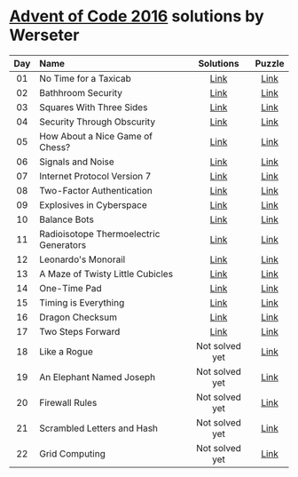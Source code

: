 [Advent of Code 2016](http://adventofcode.com) solutions by Werseter
========================

| Day | Name                                           |      Solutions      |                   Puzzle                    |
|:---:|:-----------------------------------------------|:-------------------:|:-------------------------------------------:|
| 01  | No Time for a Taxicab                          | [Link](/Day%2001)   | [Link](http://adventofcode.com/2016/day/1)  |
| 02  | Bathhroom Security                             | [Link](/Day%2002)   | [Link](http://adventofcode.com/2016/day/2)  |
| 03  | Squares With Three Sides                       | [Link](/Day%2003)   | [Link](http://adventofcode.com/2016/day/3)  |
| 04  | Security Through Obscurity                     | [Link](/Day%2004)   | [Link](http://adventofcode.com/2016/day/4)  |
| 05  | How About a Nice Game of Chess?                | [Link](/Day%2005)   | [Link](http://adventofcode.com/2016/day/5)  |
| 06  | Signals and Noise                              | [Link](/Day%2006)   | [Link](http://adventofcode.com/2016/day/6)  |
| 07  | Internet Protocol Version 7                    | [Link](/Day%2007)   | [Link](http://adventofcode.com/2016/day/7)  |
| 08  | Two-Factor Authentication                      | [Link](/Day%2008)   | [Link](http://adventofcode.com/2016/day/8)  |
| 09  | Explosives in Cyberspace                       | [Link](/Day%2009)   | [Link](http://adventofcode.com/2016/day/9)  |
| 10  | Balance Bots                                   | [Link](/Day%2010)   | [Link](http://adventofcode.com/2016/day/10) |
| 11  | Radioisotope Thermoelectric Generators         | [Link](/Day%2011)   | [Link](http://adventofcode.com/2016/day/11) |
| 12  | Leonardo's Monorail                            | [Link](/Day%2012)   | [Link](http://adventofcode.com/2016/day/12) |
| 13  | A Maze of Twisty Little Cubicles               | [Link](/Day%2013)   | [Link](http://adventofcode.com/2016/day/13) |
| 14  | One-Time Pad                                   | [Link](/Day%2014)   | [Link](http://adventofcode.com/2016/day/14) |
| 15  | Timing is Everything                           | [Link](/Day%2015)   | [Link](http://adventofcode.com/2016/day/15) |
| 16  | Dragon Checksum                                | [Link](/Day%2016)   | [Link](http://adventofcode.com/2016/day/16) |
| 17  | Two Steps Forward                              | [Link](/Day%2017)   | [Link](http://adventofcode.com/2016/day/17) |
| 18  | Like a Rogue                                   | Not solved yet      | [Link](http://adventofcode.com/2016/day/18) |
| 19  | An Elephant Named Joseph                       | Not solved yet      | [Link](http://adventofcode.com/2016/day/19) |
| 20  | Firewall Rules                                 | Not solved yet      | [Link](http://adventofcode.com/2016/day/20) |
| 21  | Scrambled Letters and Hash                     | Not solved yet      | [Link](http://adventofcode.com/2016/day/21) |
| 22  | Grid Computing                                 | Not solved yet      | [Link](http://adventofcode.com/2016/day/22) |